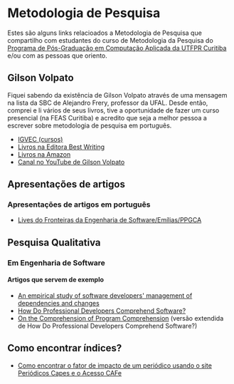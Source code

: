 # Metodologia de Pesquisa

Estes são alguns links relacioados a Metodologia de Pesquisa que compartilho com estudantes do curso de Metodologia da Pesquisa do [Programa de Pós-Graduação em Computação Aplicada da UTFPR Curitiba](http://www.utfpr.edu.br/cursos/coordenacoes/stricto-sensu/ppgca-ct/ppgmodelo) e/ou com as pessoas que oriento.

## Gilson Volpato

Fiquei sabendo da existência de Gilson Volpato através de uma mensagem na lista da SBC de Alejandro Frery, professor da UFAL. Desde então, comprei e li vários de seus livros, tive a oportunidade de fazer um curso presencial (na FEAS Curitiba) e acredito que seja a melhor pessoa a escrever sobre metodologia de pesquisa em português.

- [IGVEC  (cursos)](https://www.igvec.com/)
- [Livros na Editora Best Writing](https://www.facebook.com/livrariabestwriting/)
- [Livros na Amazon](https://www.amazon.com.br/s?k=gilson+volpato&__mk_pt_BR=%C3%85M%C3%85%C5%BD%C3%95%C3%91&ref=nb_sb_noss)
- [Canal no YouTube de Gilson Volpato](https://www.youtube.com/channel/UCK8qlYg46RAp92HYsU3-cFQ)



## Apresentações de artigos

### Apresentações de artigos em português

- [Lives do Fronteiras da Engenharia de Software/Emílias/PPGCA](https://www.youtube.com/playlist?list=PLqYFZmKhrqupT8uSnbL8kpmJhq4f5DQoY)

## Pesquisa Qualitativa

### Em Engenharia de Software

#### Artigos que servem de exemplo

- [An empirical study of software developers' management of dependencies and changes](https://dl.acm.org/doi/10.1145/1368088.1368122)
- [How Do Professional Developers Comprehend Software?](https://memphis-cs.github.io/comp-7085-8085-2012-fall/papers/Roehm2012ICSE.pdf)
- [On the Comprehension of Program Comprehension](https://dl.acm.org/doi/10.1145/2622669) (versão extendida de  How Do Professional Developers Comprehend Software?)


## Como encontrar índices?

- [Como encontrar o fator de impacto de um periódico usando o site Periódicos Capes e o Acesso CAFe](https://www.youtube.com/watch?v=ikLsARmf0UM)

